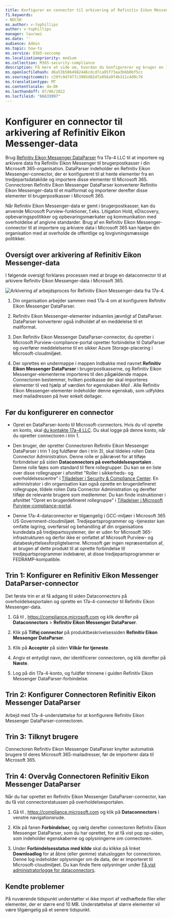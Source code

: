 ```yaml
---
title: Konfigurer en connector til arkivering af Refinitiv Eikon Messenger-data i Microsoft 365
f1.keywords:
- NOCSH
ms.author: v-tophillips
author: v-tophillips
manager: laurawi
ms.date: ''
audience: Admin
ms.topic: how-to
ms.service: O365-seccomp
ms.localizationpriority: medium
ms.collection: M365-security-compliance
description: Få mere at vide om, hvordan du konfigurerer og bruger en 17a-4 Refinitiv Eikon Messenger DataParser-connector til at importere og arkivere disse data i Microsoft 365.
ms.openlocfilehash: d6a53b5064982446cdcd7ca95f73aa3b6b0bf5cc
ms.sourcegitcommit: c29fc9d7477c3985d02d7a956a9f4b311c4d9c76
ms.translationtype: MT
ms.contentlocale: da-DK
ms.lasthandoff: 07/06/2022
ms.locfileid: "66633097"
---
```

# <a name="set-up-a-connector-to-archive-refinitiv-eikon-messenger-data"></a>Konfigurer en connector til arkivering af Refinitiv Eikon Messenger-data

Brug [Refinitiv Eikon Messenger DataParser](https://www.17a-4.com/refinitiv-messenger-dataparser/) fra 17a-4 LLC til at importere og arkivere data fra Refinitiv Eikon Messenger til brugerpostkasser i din Microsoft 365-organisation. DataParser indeholder en Refinitiv Eikon Messenger-connector, der er konfigureret til at hente elementer fra en tredjepartsdatakilde og importere disse elementer til Microsoft 365. Connectoren Refinitiv Eikon Messenger DataParser konverterer Refinitiv Eikon Messenger-data til et mailformat og importerer derefter disse elementer til brugerpostkasser i Microsoft 365.

Når Refinitiv Eikon Messenger-data er gemt i brugerpostkasser, kan du anvende Microsoft Purview-funktioner, f.eks. Litigation Hold, eDiscovery, opbevaringspolitikker og opbevaringsmærkater og kommunikation med overholdelse af angivne standarder. Brug af en Refinitiv Eikon Messenger-connector til at importere og arkivere data i Microsoft 365 kan hjælpe din organisation med at overholde de offentlige og lovgivningsmæssige politikker.

## <a name="overview-of-archiving-refinitiv-eikon-messenger-data"></a>Oversigt over arkivering af Refinitiv Eikon Messenger-data

I følgende oversigt forklares processen med at bruge en dataconnector til at arkivere Refinitiv Eikon Messenger-data i Microsoft 365.

![Arkivering af arbejdsproces for Refinitiv Eikon Messenger-data fra 17a-4.](../media/RefinitivMessengerDataParserConnectorWorkflow.png)

1. Din organisation arbejder sammen med 17a-4 om at konfigurere Refinitiv Eikon Messenger DataParser.

2. Refinitiv Eikon Messenger-elementer indsamles jævnligt af DataParser. DataParser konverterer også indholdet af en meddelelse til et mailformat.

3. Den Refinitiv Eikon Messenger DataParser-connector, du opretter i Microsoft Purview-compliance-portal opretter forbindelse til DataParser og overfører meddelelserne til en sikker Azure Storage-placering i Microsoft-cloudmiljøet.

4. Der oprettes en undermappe i mappen Indbakke med navnet **Refinitiv Eikon Messenger DataParser** i brugerpostkasserne, og Refinitiv Eikon Messenger-elementerne importeres til den pågældende mappe. Connectoren bestemmer, hvilken postkasse der skal importeres elementer til ved hjælp af værdien for egenskaben *Mail* . Alle Refinitiv Eikon Messenger-elementer indeholder denne egenskab, som udfyldes med mailadressen på hver enkelt deltager.

## <a name="before-you-set-up-a-connector"></a>Før du konfigurerer en connector

- Opret en DataParser-konto til Microsoft-connectors. Hvis du vil oprette en konto, skal [du kontakte 17a-4 LLC](https://www.17a-4.com/contact/). Du skal logge på denne konto, når du opretter connectoren i trin 1.

- Den bruger, der opretter Connectoren Refinitiv Eikon Messenger DataParser i trin 1 (og fuldfører den i trin 3), skal tildeles rollen Data Connector Administration. Denne rolle er påkrævet for at tilføje forbindelser på siden **Dataconnectors på overholdelsesportalen** . Denne rolle føjes som standard til flere rollegrupper. Du kan se en liste over disse rollegrupper i afsnittet "Roller i sikkerheds- og overholdelsescentre" i [Tilladelser i Security & Compliance Center](../security/office-365-security/permissions-in-the-security-and-compliance-center.md#roles-in-the-security--compliance-center). En administrator i din organisation kan også oprette en brugerdefineret rollegruppe, tildele rollen Data Connector Administration og derefter tilføje de relevante brugere som medlemmer. Du kan finde instruktioner i afsnittet "Opret en brugerdefineret rollegruppe" i [Tilladelser i Microsoft Purview-compliance-portal](microsoft-365-compliance-center-permissions.md#create-a-custom-role-group).

- Denne 17a-4-dataconnector er tilgængelig i GCC-miljøer i Microsoft 365 US Government-cloudmiljøet. Tredjepartsprogrammer og -tjenester kan omfatte lagring, overførsel og behandling af din organisations kundedata på tredjepartssystemer, der er uden for Microsoft 365-infrastrukturen og derfor ikke er omfattet af Microsoft Purview- og databeskyttelsesforpligtelserne. Microsoft gør ingen repræsentation af, at brugen af dette produkt til at oprette forbindelse til tredjepartsprogrammer indebærer, at disse tredjepartsprogrammer er FEDRAMP-kompatible.

## <a name="step-1-set-up-a-refinitiv-eikon-messenger-dataparser-connector"></a>Trin 1: Konfigurer en Refinitiv Eikon Messenger DataParser-connector

Det første trin er at få adgang til siden Dataconnectors på overholdelsesportalen og oprette en 17a-4-connector til Refinitiv Eikon Messenger-data.

1. Gå til , <https://compliance.microsoft.com> og klik derefter på **Dataconnectors** > **Refinitiv Eikon Messenger DataParser**.

2. Klik på **Tilføj connector** på produktbeskrivelsessiden **Refinitiv Eikon Messenger DataParser**.

3. Klik på **Acceptér** på siden **Vilkår for tjeneste**.

4. Angiv et entydigt navn, der identificerer connectoren, og klik derefter på **Næste**.

5. Log på din 17a-4-konto, og fuldfør trinnene i guiden Refinitiv Eikon Messenger DataParser-forbindelse.

## <a name="step-2-configure-the-refinitiv-eikon-messenger-dataparser-connector"></a>Trin 2: Konfigurer Connectoren Refinitiv Eikon Messenger DataParser

Arbejd med 17a-4-understøttelse for at konfigurere Refinitiv Eikon Messenger DataParser-connectoren.

## <a name="step-3-map-users"></a>Trin 3: Tilknyt brugere

Connectoren Refinitiv Eikon Messenger DataParser knytter automatisk brugere til deres Microsoft 365-mailadresser, før de importerer data til Microsoft 365.

## <a name="step-4-monitor-the-refinitiv-eikon-messenger-dataparser-connector"></a>Trin 4: Overvåg Connectoren Refinitiv Eikon Messenger DataParser

Når du har oprettet en Refinitiv Eikon Messenger DataParser-connector, kan du få vist connectorstatussen på overholdelsesportalen.

1. Gå til , <https://compliance.microsoft.com> og klik på **Dataconnectors** i venstre navigationsrude.

2. Klik på fanen **Forbindelser,** og vælg derefter connectoren Refinitiv Eikon Messenger DataParser, som du har oprettet, for at få vist pop op-siden, som indeholder egenskaberne og oplysningerne om connectoren.

3. Under **Forbindelsesstatus med kilde** skal du klikke på linket **Downloadlog** for at åbne (eller gemme) statusloggen for connectoren. Denne log indeholder oplysninger om de data, der er importeret til Microsoft-cloudmiljøet. Du kan finde flere oplysninger under [Få vist administratorlogge for dataconnectors](data-connector-admin-logs.md).

## <a name="known-issues"></a>Kendte problemer

På nuværende tidspunkt understøtter vi ikke import af vedhæftede filer eller elementer, der er større end 10 MB. Understøttelse af større elementer vil være tilgængelig på et senere tidspunkt.
